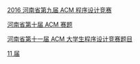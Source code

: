 [2016 河南省第九届 ACM 程序设计竞赛](https://blog.csdn.net/liu940204/article/details/51953548)

[河南省第十届 ACM 赛题](https://blog.csdn.net/z956281507/article/details/71425098)

[河南省第十一届 ACM 大学生程序设计竞赛题目](http://nyoj.top/web/problem/searchproblem/source/%E6%B2%B3%E5%8D%97%E7%9C%81%E7%AC%AC%E5%8D%81%E4%B8%80%E5%B1%8AACM%E5%A4%A7%E5%AD%A6%E7%94%9F%E7%A8%8B%E5%BA%8F%E8%AE%BE%E8%AE%A1%E7%AB%9E%E8%B5%9B)

[11 届](https://blog.csdn.net/king_cannon_fodder/article/details/80508310)
